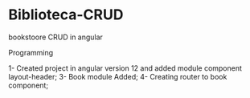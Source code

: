 # Biblioteca-CRUD
bookstoore CRUD in angular

Programming

1- Created project in angular version 12 and added module component layout-header;
3- Book module Added;
4- Creating router to book component;
